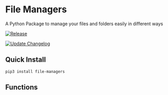 # File Managers

A Python Package to manage your files and folders easily in different ways

[![Release](https://github.com/MusfiqDehan/file-managers/actions/workflows/release.yml/badge.svg)](https://github.com/MusfiqDehan/file-managers/actions/workflows/release.yml)

[![Update Changelog](https://github.com/MusfiqDehan/file-managers/actions/workflows/changelog.yml/badge.svg)](https://github.com/MusfiqDehan/file-managers/actions/workflows/changelog.yml)

## Quick Install

```
pip3 install file-managers
```

##  Functions
